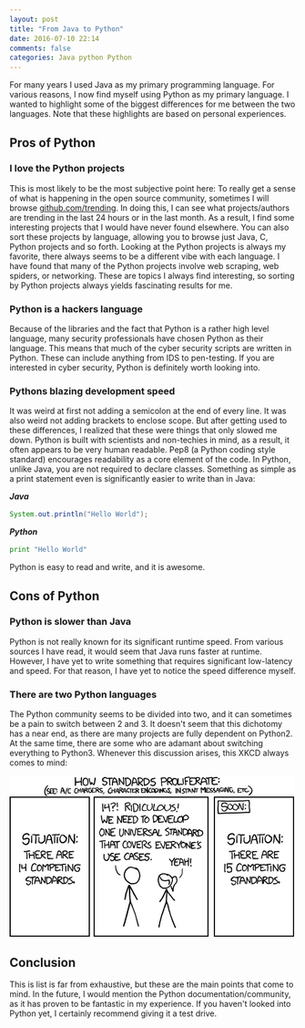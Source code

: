 ```yaml
---
layout: post
title: "From Java to Python"
date: 2016-07-10 22:14
comments: false
categories: Java python Python
---
```


For many years I used Java as my primary programming language.
For various reasons, I now find myself using Python as my primary language.
I wanted to highlight some of the biggest differences for me between the two languages.
Note that these highlights are based on personal experiences.

## Pros of Python

### I love the Python projects
This is most likely to be the most subjective point here:
To really get a sense of what is happening in the open source community, sometimes I will browse [github.com/trending](https://github.com/trending).
In doing this, I can see what projects/authors are trending in the last 24 hours or in the last month.
As a result, I find some interesting projects that I would have never found elsewhere.
You can also sort these projects by language, allowing you to browse just Java, C, Python projects and so forth.
Looking at the Python projects is always my favorite, there always seems to be a different vibe with each language.
I have found that many of the Python projects involve web scraping, web spiders, or networking.
These are topics I always find interesting, so sorting by Python projects always yields fascinating results for me.

### Python is a hackers language
Because of the libraries and the fact that Python is a rather high level language, many security professionals have chosen Python as their language.
This means that much of the cyber security scripts are written in Python.
These can include anything from IDS to pen-testing.
If you are interested in cyber security, Python is definitely worth looking into.

### Pythons blazing development speed
It was weird at first not adding a semicolon at the end of every line.
It was also weird not adding brackets to enclose scope.
But after getting used to these differences, I realized that these were things that only slowed me down.
Python is built with scientists and non-techies in mind, as a result, it often appears to be very human readable.
Pep8 (a Python coding style standard) encourages readability as a core element of the code.
In Python, unlike Java, you are not required to declare classes.
Something as simple as a print statement even is significantly easier to write than in Java:

***Java***
```Java
System.out.println("Hello World");
```

***Python***
```python
print "Hello World"
```

Python is easy to read and write, and it is awesome.

## Cons of Python

### Python is slower than Java
Python is not really known for its significant runtime speed.
From various sources I have read, it would seem that Java runs faster at runtime.
However, I have yet to write something that requires significant low-latency and speed.
For that reason, I have yet to notice the speed difference myself. 

### There are two Python languages
The Python community seems to be divided into two, and it can sometimes be a pain to switch between 2 and 3.
It doesn't seem that this dichotomy has a near end, as there are many projects are fully dependent on Python2.
At the same time, there are some who are adamant about switching everything to Python3.
Whenever this discussion arises, this XKCD always comes to mind:

<img src="/images/xkcd-standards.png"/>

## Conclusion
This is list is far from exhaustive, but these are the main points that come to mind.
In the future, I would mention the Python documentation/community, as it has proven to be fantastic in my experience.
If you haven't looked into Python yet, I certainly recommend giving it a test drive.
